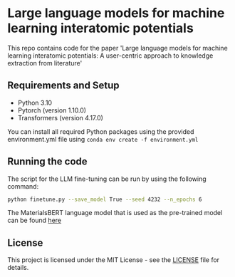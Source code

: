 # Large language models for machine learning interatomic potentials

This repo contains code for the paper 'Large language models for machine learning interatomic potentials: A user-centric approach to knowledge extraction from literature'

## Requirements and Setup

- Python 3.10
- Pytorch (version 1.10.0)
- Transformers (version 4.17.0)

You can install all required Python packages using the provided environment.yml file using `conda env create -f environment.yml`

## Running the code

The script for the LLM fine-tuning can be run by using the following command:

```bash
python finetune.py --save_model True --seed 4232 --n_epochs 6
```

The MaterialsBERT language model that is used as the pre-trained model can be found [here](https://huggingface.co/pranav-s/MaterialsBERT)

## License
This project is licensed under the MIT License - see the [LICENSE](./LICENSE.md) file for details.
